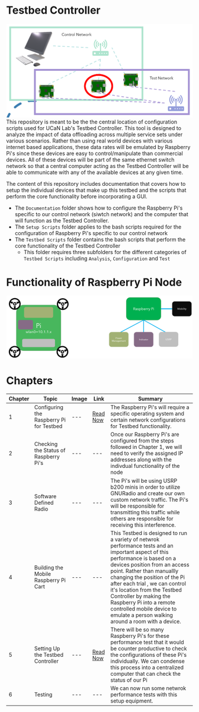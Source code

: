 # Testbed Controller
![GitHub Logo](/Images/tetherless_architecture.png) 
This repository is meant to be the the central location of configuration scripts used for UCaN Lab's Testbed Controller. This tool is designed to analyze the impact of data offloading across multiple service sets under various scenarios. Rather than using real world devices with various internet based applications, these data rates will be emulated by Raspberry Pi's since these devices are easy to control/manipulate than commercial devices. All of these devices will be part of the same ethernet switch network so that a central computer acting as the Testbed Controller will be able to communicate with any of the available devices at any given time.

The content of this repository includes documentation that covers how to setup the individual devices that make up this testbed and the scripts that perform the core functionality before incorporating a GUI. 
* The `Documentation` folder shows how to configure the Raspberry Pi's specific to our control network (siwtch network) and the computer that will function as the Testbed Controller. 
* The `Setup Scripts` folder applies to the bash scripts required for the configuration of Raspberry Pi's specific to our control network 
* The `Testbed Scripts` folder contains the bash scripts that perform the core functionality of the Testbed Controller 
  * This folder requires three subfolders for the different categories of `Testbed Scripts` including `Analysis`, `Configuration` and `Test` 

# Functionality of Raspberry Pi Node 
![GitHub Logo](/Images/mobile_node.png) 

# Chapters
| Chapter | Topic | Image | Link | Summary 
| --- | --- | --- | --- | --- |
| 1 | Configuring the Raspberry Pi for Testbed | --- | [Read Now](https://github.com/UCaNLabUMB/Testbed_Controller/blob/main/Documentation/Raspberry_Pi_Setup.md) | The Raspberry Pi's will require a specific operating system and certain network configurations for Testbed functionality. 
| 2 | Checking the Status of Raspberry Pi's  | --- | --- | Once our Raspberry Pi's are configured from the steps followed in Chapter 1, we will need to verify the assigned IP addresses along with the indivdual functionality of the node 
| 3 | Software Defined Radio | --- | --- | The Pi's will be using USRP b200 minis in order to utilize GNURadio and create our own custom network traffic. The Pi's will be responsible for transmitting this traffic while others are responsible for receiving this interference. 
| 4 | Building the Mobile Raspberry Pi Cart | --- | --- | This Testbed is designed to run a variety of netwrok performance tests and an important aspect of this performance is based on a devices position from an access point. Rather than manuallly changing the position of the Pi after each trial , we can control it's location from the Testbed Controller by making the Raspberry Pi into a remote controlled mobile device to emulate a person walking around a room with a device. 
| 5 | Setting Up the Testbed Controller | --- |  [Read Now](https://github.com/UCaNLabUMB/Testbed_Controller/blob/main/Documentation/Testbed_Controller_Setup.md) | There will be so many Raspberry Pi's for these performance test that it would be counter productive to check the configurations of these Pi's individually. We can condense this process into a centralized computer that can check the status of our Pi  
| 6 | Testing  | --- | --- | We can now run some netwrok performance tests with this setup equipment. 
